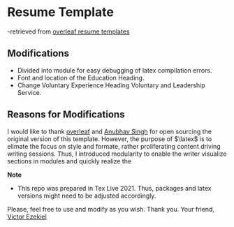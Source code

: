 # Resume Template 
-retrieved from [overleaf resume templates](https://www.overleaf.com/latex/templates/resume-template-by-anubhav/dhmkrwtksdgy)

## Modifications
- Divided into module for easy debugging of latex compilation errors.
- Font and location of the Education Heading.
- Change Voluntary Experience Heading Voluntary and Leadership Service.

## Reasons for Modifications
I would like to thank [overleaf](https://www.overleaf.com) and [Anubhav Singh](https://www.github.com/xprilion) for open sourcing the original version of this template. However, the purpose of $\latex$ is to elimate the focus on style and formate, rather proliferating content driving writing sessions. Thus, I introduced modularity to enable the writer visualize sections in modules and quickly realize the 

**Note**
- This repo was prepared in Tex Live 2021. Thus, packages and latex versions might need to be adjusted accordingly.

Please, feel free to use and modify as you wish. Thank you. Your friend, [Victor Ezekiel](https://www.github.com/ibkvictor)

